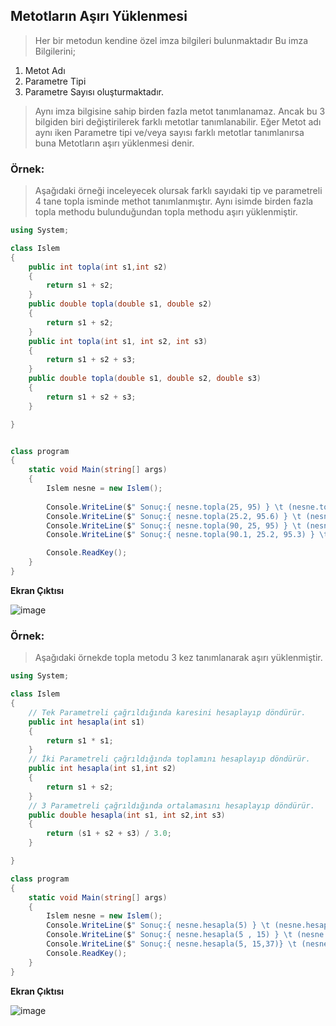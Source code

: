 ## Metotların Aşırı Yüklenmesi ##
> Her bir metodun kendine özel imza bilgileri bulunmaktadır 
> Bu imza Bilgilerini;
   1. Metot Adı 
   2. Parametre Tipi
   3. Parametre Sayısı 
 oluşturmaktadır.

> Aynı imza bilgisine sahip birden fazla metot tanımlanamaz. Ancak  bu 3 bilgiden biri değiştirilerek farklı metotlar tanımlanabilir. Eğer Metot adı aynı iken Parametre tipi ve/veya
> sayısı farklı metotlar tanımlanırsa buna Metotların aşırı yüklenmesi denir.

### Örnek: ###
> Aşağıdaki örneği inceleyecek olursak farklı sayıdaki tip ve parametreli 4 tane  topla isminde methot tanımlanmıştır. Aynı isimde birden fazla topla methodu bulunduğundan topla methodu aşırı yüklenmiştir.
```csharp
using System;

class Islem
{
    public int topla(int s1,int s2)
    {
        return s1 + s2;
    }
    public double topla(double s1, double s2)
    {
        return s1 + s2;
    }
    public int topla(int s1, int s2, int s3)
    {
        return s1 + s2 + s3;
    }
    public double topla(double s1, double s2, double s3)
    {
        return s1 + s2 + s3;
    }

}


class program
{
    static void Main(string[] args)
    {
        Islem nesne = new Islem();
        
        Console.WriteLine($" Sonuç:{ nesne.topla(25, 95) } \t (nesne.topla(25,95))  ");
        Console.WriteLine($" Sonuç:{ nesne.topla(25.2, 95.6) } \t (nesne.topla(25.2, 95.6)) ");
        Console.WriteLine($" Sonuç:{ nesne.topla(90, 25, 95) } \t (nesne.topla(90, 25, 95)) ");
        Console.WriteLine($" Sonuç:{ nesne.topla(90.1, 25.2, 95.3) } \t (nesne.topla(90.1, 25.2, 95.3)) ");

        Console.ReadKey();
    }
}

```

**Ekran Çıktısı**

![image](https://user-images.githubusercontent.com/28144917/138703104-ec66bd1d-38a4-4476-9a3b-2bd8f1e1265d.png)

### Örnek: ###

> Aşağıdaki örnekde topla metodu 3 kez tanımlanarak aşırı yüklenmiştir.

```csharp
using System;

class Islem
{
    // Tek Parametreli çağrıldığında karesini hesaplayıp döndürür.
    public int hesapla(int s1)
    {
        return s1 * s1;
    }
    // İki Parametreli çağrıldığında toplamını hesaplayıp döndürür.
    public int hesapla(int s1,int s2)
    {
        return s1 + s2;
    }
    // 3 Parametreli çağrıldığında ortalamasını hesaplayıp döndürür.
    public double hesapla(int s1, int s2,int s3)
    {
        return (s1 + s2 + s3) / 3.0;
    }

}

class program
{
    static void Main(string[] args)
    {
        Islem nesne = new Islem();
        Console.WriteLine($" Sonuç:{ nesne.hesapla(5) } \t (nesne.hesapla(5))  ");
        Console.WriteLine($" Sonuç:{ nesne.hesapla(5 , 15) } \t (nesne.hesapla(5 , 15))  ");
        Console.WriteLine($" Sonuç:{ nesne.hesapla(5, 15,37)} \t (nesne.hesapla(5 , 15 , 37))  ");
        Console.ReadKey();
    }
}

```


**Ekran Çıktısı**

![image](https://user-images.githubusercontent.com/28144917/138704533-fbf570df-2242-47b7-8781-1bdd036ae9f6.png)


